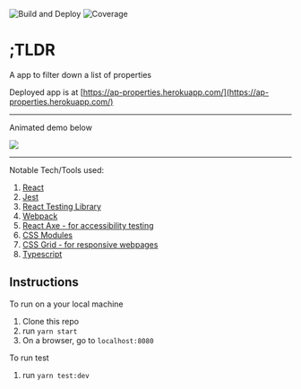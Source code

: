 ![Build and Deploy](https://github.com/iankhor/properties/workflows/Build%20and%20Deploy/badge.svg?branch=master)
![Coverage](https://codecov.io/github/iankhor/properties/branch/master/graph/badge.svg)

# ;TLDR

A app to filter down a list of properties

Deployed app is at [https://ap-properties.herokuapp.com/](https://ap-properties.herokuapp.com/)

---

Animated demo below

![](demo.gif)

---

Notable Tech/Tools used:

1. [React](http://www.reactjs.org)
2. [Jest](https://jestjs.io/docs/en/tutorial-react)
3. [React Testing Library](https://testing-library.com/docs/react-testing-library)
4. [Webpack](https://webpack.js.org/)
5. [React Axe - for accessibility testing](https://github.com/dequelabs/react-axe)
6. [CSS Modules](https://github.com/css-modules/css-modules)
7. [CSS Grid - for responsive webpages](https://developer.mozilla.org/en-US/docs/Web/CSS/CSS_Grid_Layout)
8. [Typescript](https://www.typescriptlang.org/)

## Instructions

To run on a your local machine

1. Clone this repo
2. run `yarn start`
3. On a browser, go to `localhost:8080`

To run test

1. run `yarn test:dev`
